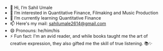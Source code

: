 - 👋 Hi, I’m Sahil Umale
- 👀 I’m interested in Quantitative Finance, Filmaking and Music Production
- 🌱 I’m currently learning Quantitative Finance
- 📫 Here's my mail: sahilumale2614@gmail.com
- 😄 Pronouns: he/him/his
- ⚡ Fun fact: I'm an avid reader, and while books taught me the art of creative expression, they also gifted me the skill of true listening. 📚✨

<!---
calm534/calm534 is a ✨ special ✨ repository because its `README.md` (this file) appears on your GitHub profile.
You can click the Preview link to take a look at your changes.
--->
